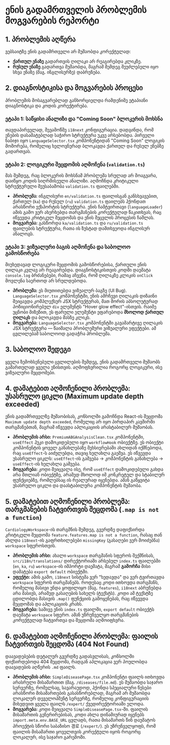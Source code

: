 # ენის გადამრთველის პრობლემის მოგვარების რეპორტი

## 1. პრობლემის აღწერა

ვებსაიტზე ენის გადამრთველი არ მუშაობდა კორექტულად:
- **ქართულ ენაზე** გადართვის ღილაკი არ რეაგირებდა კლიკზე.
- **რუსულ ენაზე** გადართვა მუშაობდა, მაგრამ შემდეგ შეუძლებელი იყო სხვა ენაზე (მაგ. ინგლისურზე) დაბრუნება.

## 2. დიაგნოსტიკისა და მოგვარების პროცესი

პრობლემის მოსაგვარებლად განხორციელდა რამდენიმე ეტაპიანი დიაგნოსტიკა და კოდის კორექტირება.

### ეტაპი 1: საწყისი ანალიზი და "Coming Soon" ბლოკერის მოხსნა

თავდაპირველად, შევამოწმე `i18next` კონფიგურაცია. დადგინდა, რომ ენების დასამატებლად საჭირო სტრუქტურა უკვე არსებობდა. პირველი ნაბიჯი იყო `LanguageSelector.tsx` კომპონენტიდან "Coming Soon" ლოგიკის მოშორება, რომელიც ხელოვნურად ბლოკავდა ქართულ და რუსულ ენებზე გადართვას.

### ეტაპი 2: ლოგიკური შეცდომის აღმოჩენა (`validation.ts`)

მას შემდეგ, რაც ბლოკერის მოხსნამ პრობლემა სრულად არ მოაგვარა, დაიწყო კოდის სიღრმისეული ანალიზი. აღმოჩნდა კრიტიკული სტრუქტურული შეუსაბამობა `validation.ts` ფაილებში.

- **პრობლემა:** ინგლისური `en/validation.ts` ფაილისგან განსხვავებით, ქართულ (`ka`) და რუსულ (`ru`) `validation.ts` ფაილებს ჰქონდათ არასწორი ექსპორტის სტრუქტურა. ენის ჩამტვირთავი (`languageLoader`) ამის გამო ვერ ახერხებდა თარგმანების კორექტულად წაკითხვას, რაც იწვევდა კრიტიკულ შეცდომას და ენის შეცვლის პროცესის ჩაშლას.
- **მოგვარება:** გასწორდა `ka/validation.ts` და `ru/validation.ts` ფაილების სტრუქტურა, რათა ის ზუსტად დამთხვეოდა ინგლისურ ანალოგს.

### ეტაპი 3: ვიზუალური ბაგის აღმოჩენა და საბოლოო გამოსწორება

მიუხედავად ლოგიკური შეცდომის გამოსწორებისა, ქართული ენის ღილაკი კვლავ არ რეაგირებდა. დიაგნოსტიკისთვის კოდში დაემატა `console.log` ბრძანებები, რამაც აჩვენა, რომ ღილაკზე კლიკის `onClick` მოვლენა საერთოდ არ სრულდებოდა.

- **პრობლემა:** ეს მიუთითებდა ვიზუალურ ბაგზე (UI Bug). `LanguageSelector.tsx` კომპონენტში, ენის ამრჩევი ღილაკის დიზაინი შეიცავდა კომპლექსურ JSX სტრუქტურას, მათ შორის აბსოლუტურად პოზიციონირებულ `div` ელემენტს "Hover glow effect"-ისთვის. რაიმე უცნობი მიზეზით, ეს ფარული ელემენტი ეფარებოდა **მხოლოდ ქართულ ღილაკს** და ბლოკავდა მასზე კლიკს.
- **მოგვარება:** `LanguageSelector.tsx` კომპონენტში გავამარტივე ღილაკის JSX სტრუქტურა — წაიშალა პრობლემური ვიზუალური ეფექტები. ამ ცვლილებამ საბოლოოდ გადაჭრა პრობლემა.

## 3. საბოლოო შედეგი

ყველა ზემოხსენებული ცვლილების შემდეგ, ენის გადამრთველი მუშაობს გამართულად ყველა ენისთვის. აღმოფხვრილია როგორც ლოგიკური, ისე ვიზუალური შეცდომები.

## 4. დამატებით აღმოჩენილი პრობლემა: უსასრულო ციკლი (Maximum update depth exceeded)

ენის გადამრთველზე მუშაობისას, კონსოლში გამოჩნდა React-ის შეცდომა `Maximum update depth exceeded`, რომელიც არ იყო პირდაპირ კავშირში თარგმანებთან, მაგრამ იწვევდა აპლიკაციის არასტაბილურ მუშაობას.

- **პრობლემის არსი:** `PremiumABGAnalysisClean.tsx` კომპონენტში, `useEffect` ჰუკი დამოკიდებული იყო `workflowHook` ობიექტზე. ეს ობიექტი კომპონენტის ყოველ განახლებაზე მეხსიერებაში ახლიდან იქმნებოდა, რაც `useEffect`-ს აიძულებდა, თავიც ხელახლა გაეშვა. ეს იწვევდა უსასრულო ციკლს: `useEffect`-ის გაშვება -> კომპონენტის განახლება -> `useEffect`-ის ხელახლა გაშვება.
- **მოგვარება:** კოდი შეიცვალა ისე, რომ `useEffect` დამოკიდებული გახდა არა მთლიან ობიექტზე, არამედ მხოლოდ იმ კონკრეტულ და სტაბილურ ფუნქციებზე, რომლებსაც ის რეალურად იყენებდა. ამან გაწყვიტა უსასრულო ციკლი და დაასტაბილურა კომპონენტის მუშაობა.

## 5. დამატებით აღმოჩენილი პრობლემა: თარგმანების ჩატვირთვის შეცდომა (`.map is not a function`)

`CardiologyWorkspace`-ის თარგმნის შემდეგ, გვერდზე დაფიქსირდა კრიტიკული შეცდომა `feature.features.map is not a function`, რასაც თან ახლდა `i18next`-ის გაფრთხილებები `missingKey` (გასაღები ვერ მოიძებნა) `workspace` სფეროსთვის.

- **პრობლემის არსი:** ახალი `workspace` თარგმანის სფეროს შექმნისას, `src/i18n/translations/` დირექტორიაში არსებულ `index.ts` ფაილებში (`en`, `ka`, `ru`) `workspace`-ის იმპორტი დაემატა, მაგრამ **გამორჩა** მისი დამატება `export default` ობიექტში.
- **ეფექტი:** ამის გამო, `i18next` სისტემა ვერ "ხედავდა" და ვერ ტვირთავდა `workspace` სფეროს თარგმანებს. როდესაც კოდი ითხოვდა თარგმანს, რომელიც მასივი უნდა ყოფილიყო (მაგ. `features`), `i18next` აბრუნებდა არა მასივს, არამედ გასაღების სახელს (ტექსტს). კოდი ამ ტექსტზე ცდილობდა მასივის `.map()` ფუნქციის გამოყენებას, რაც იწვევდა შეცდომას და აპლიკაციის კრახს.
- **მოგვარება:** სამივე ენის `index.ts` ფაილში, `export default` ობიექტს დაემატა `workspace` სფერო. ამან უზრუნველყო თარგმანების კორექტულად ჩატვირთვა და შეცდომა აღმოიფხვრა.

## 6. დამატებით აღმოჩენილი პრობლემა: ფაილის ჩატვირთვის შეცდომა (404 Not Found)

დაავადებების დეტალურ გვერდზე გადასვლისას, კონსოლში ფიქსირდებოდა 404 შეცდომა, რადგან აპლიკაცია ვერ პოულობდა დაავადების აღწერის `.md` ფაილს.

- **პრობლემის არსი:** `SimpleDiseasePage.tsx` კომპონენტი ფაილს ითხოვდა არასრული მისამართით (მაგ. `/diseases/file.md`). ეს მუშაობდა საჯარო სერვერზე, რომელსაც, სავარაუდოდ, ჰქონდა სპეციალური წესები არასწორი მისამართების გასასწორებლად, მაგრამ არ მუშაობდა ლოკალურ დეველოპმენტ სერვერზე, რომელიც კონფიგურაციის მიხედვით ყველა ფაილს `/expert/` ქვედირექტორიაში ელოდა.
- **მოგვარება:** კოდი შეიცვალა `SimpleDiseasePage.tsx`-ში. ფაილის მისამართის გენერირებისას, კოდი ახლა დინამიურად იყენებს `import.meta.env.BASE_URL` ცვლადს, რათა მისამართს წინ დაუმატოს პროექტის სწორი საბაზისო 경로 (`/expert/`). ეს უზრუნველყოფს, რომ ფაილის მისამართი ყოველთვის კორექტული იყოს როგორც ლოკალურ, ისე საჯარო გარემოში.